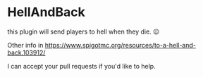 # HellAndBack
this plugin will send players to hell when they die. 😉

Other info in https://www.spigotmc.org/resources/to-a-hell-and-back.103912/

I can accept your pull requests if you'd like to help.
